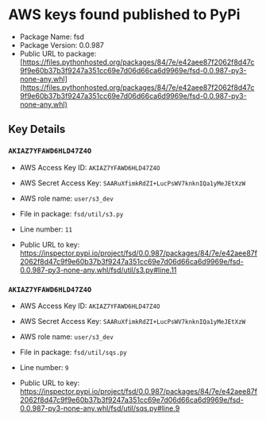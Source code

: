 # AWS keys found published to PyPi

* Package Name: fsd
* Package Version: 0.0.987
* Public URL to package: [https://files.pythonhosted.org/packages/84/7e/e42aee87f2062f8d47c9f9e60b37b3f9247a351cc69e7d06d66ca6d9969e/fsd-0.0.987-py3-none-any.whl](https://files.pythonhosted.org/packages/84/7e/e42aee87f2062f8d47c9f9e60b37b3f9247a351cc69e7d06d66ca6d9969e/fsd-0.0.987-py3-none-any.whl)

## Key Details

### `AKIAZ7YFAWD6HLD47Z4O`

* AWS Access Key ID: `AKIAZ7YFAWD6HLD47Z4O`
* AWS Secret Access Key: `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` 
* AWS role name: `user/s3_dev`
* File in package: `fsd/util/s3.py`
* Line number: `11`

* Public URL to key: https://inspector.pypi.io/project/fsd/0.0.987/packages/84/7e/e42aee87f2062f8d47c9f9e60b37b3f9247a351cc69e7d06d66ca6d9969e/fsd-0.0.987-py3-none-any.whl/fsd/util/s3.py#line.11



### `AKIAZ7YFAWD6HLD47Z4O`

* AWS Access Key ID: `AKIAZ7YFAWD6HLD47Z4O`
* AWS Secret Access Key: `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` 
* AWS role name: `user/s3_dev`
* File in package: `fsd/util/sqs.py`
* Line number: `9`

* Public URL to key: https://inspector.pypi.io/project/fsd/0.0.987/packages/84/7e/e42aee87f2062f8d47c9f9e60b37b3f9247a351cc69e7d06d66ca6d9969e/fsd-0.0.987-py3-none-any.whl/fsd/util/sqs.py#line.9



